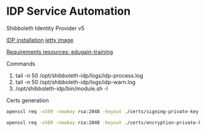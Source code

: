 # IDP Service Automation
Shibboleth Identity Provider v5


[IDP installation](https://shibboleth.atlassian.net/wiki/spaces/IDP5/pages/3199500577/Installation#Non-Windows-Installation)
[jetty image](https://hub.docker.com/layers/library/jetty/jdk17/images/sha256-99f1bff5a0cd2835cb2d64b03490bcdf288938a99a943a50882fdcea98496cfd)


[Requirements resources: edugain-training](https://github.com/GEANT/edugain-training/blob/main/UbuntuNet-Training-202401/tutorials/HOWTO-Install-and-Configure-a-Shibboleth-Identity-Provider-v5.md)


Commands
1. tail -n 50 /opt/shibboleth-idp/logs/idp-process.log
1. tail -n 50 /opt/shibboleth-idp/logs/idp-warn.log
1. /opt/shibboleth-idp/bin/module.sh -l


Certs generation
```bash
openssl req -x509 -newkey rsa:2048 -keyout ./certs/signing-private-key.pem -out ./certs/signing-certificate.pem -days 365 -nodes

openssl req -x509 -newkey rsa:2048 -keyout ./certs/encryption-private-key.pem -out ./certs/encryption-certificate.pem -days 365 -nodes

```